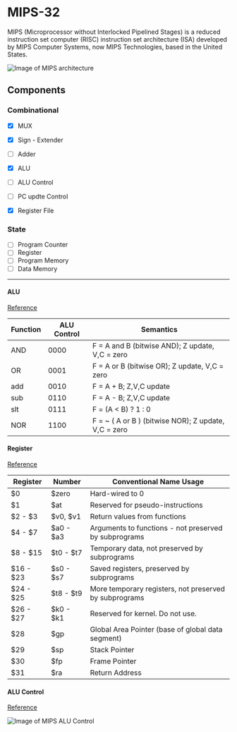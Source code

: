 # MIPS-32

MIPS (Microprocessor without Interlocked Pipelined Stages) is a reduced instruction set computer (RISC) instruction set architecture (ISA) developed by MIPS Computer Systems, now MIPS Technologies, based in the United States.



![Image of MIPS architecture](https://i.imgur.com/6R3Xz.png)

## Components
###   Combinational
- [x] MUX
- [x] Sign - Extender
- [ ] Adder
- [x] ALU
- [ ] ALU Control
- [ ] PC updte Control
- [x] Register File


 ###  State
- [ ] Program Counter
- [ ] Register
- [ ] Program Memory 
- [ ] Data Memory
------------------------------------------------------------------
#### ALU 
[Reference](http://personal.denison.edu/~bressoud/cs281-s08/homework/MIPSALU.html)

Function | ALU Control | Semantics
---------|-------------|----------------------------------------------------------------
AND      | 0000        |   F = A and B (bitwise AND); Z update, V,C = zero
OR       | 0001	       |   F = A or B (bitwise OR); Z update, V,C = zero
add      | 0010 	      |   F = A + B; Z,V,C update
sub      | 0110	       |   F = A - B; Z,V,C update
slt	     | 0111	       |   F = (A < B) ? 1 : 0
NOR     	| 1100        |   F = ~ ( A or B ) (bitwise NOR); Z update, V,C = zero


#### Register 
[Reference](http://www.cs.uwm.edu/classes/cs315/Bacon/Lecture/HTML/ch05s03.html)


Register   | Number    |	Conventional Name	Usage
-----------| ----------|--------------------------------------------------------
$0	        |$zero      |	Hard-wired to 0
$1	        |$at	       | Reserved for pseudo-instructions
$2 - $3	   |$v0, $v1	  | Return values from functions
$4 - $7	   |$a0 - $a3	 | Arguments to functions - not preserved by subprograms
$8 - $15	  |$t0 - $t7	 | Temporary data, not preserved by subprograms
$16 - $23	 |$s0 - $s7  |	Saved registers, preserved by subprograms
$24 - $25	 |$t8 - $t9  |	More temporary registers, not preserved by subprograms
$26 - $27	 |$k0 - $k1  |	Reserved for kernel. Do not use.
$28	       |$gp	       | Global Area Pointer (base of global data segment)
$29	       |$sp	       | Stack Pointer
$30	       |$fp	       | Frame Pointer
$31	       |$ra	       | Return Address


#### ALU Control
[Reference](https://www.pitt.edu/~kmram/CoE0147/lectures/datapath3.pdf)

![Image of MIPS ALU Control](https://www.cise.ufl.edu/~mssz/CompOrg/Table4.2-MIPSdatapath-ALUcontrol.gif)









